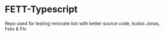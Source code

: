 # FETT-Typescript

Repo used for testing renovate bot with better source code, kudos Jonas, Felix & Flo
